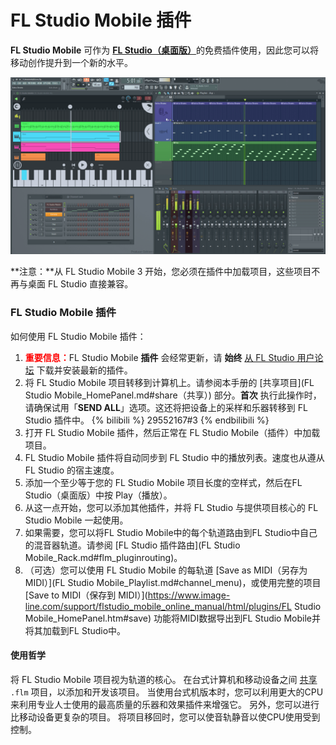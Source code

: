 # FL Studio Mobile 插件

**FL Studio Mobile** 可作为 [**FL Studio（桌面版）**](http://www.image-line.com/flstudio/)的免费插件使用，因此您可以将移动创作提升到一个新的水平。

![FL Studio Plugin](../assets/images/FLStudioPlugin.png)

**注意：**从 FL Studio Mobile 3 开始，您必须在插件中加载项目，这些项目不再与桌面 FL Studio 直接兼容。

### FL Studio Mobile 插件

如何使用 FL Studio Mobile 插件：

1. <font color="red">**重要信息：**</font>FL Studio Mobile **插件** 会经常更新，请 **始终** [从 FL Studio 用户论坛](http://support.image-line.com/redirect/flmobile_flplugin) 下载并安装最新的插件。
2. 将 FL Studio Mobile 项目转移到计算机上。请参阅本手册的 [共享项目](FL Studio Mobile_HomePanel.md#share（共享）) 部分。**首次** 执行此操作时，请确保试用「**SEND ALL**」选项。这还将把设备上的采样和乐器转移到 FL Studio 插件中。
   {% bilibili %} 29552167#3 {% endbilibili %}
3. 打开 FL Studio Mobile 插件，然后正常在 FL Studio Mobile（插件）中加载项目。
4. FL Studio Mobile 插件将自动同步到 FL Studio 中的播放列表。速度也从遵从 FL Studio 的宿主速度。
5. 添加一个至少等于您的 FL Studio Mobile 项目长度的空样式，然后在FL Studio（桌面版）中按 Play（播放）。
6. 从这一点开始，您可以添加其他插件，并将 FL Studio 与提供项目核心的 FL Studio Mobile 一起使用。
7. 如果需要，您可以将FL Studio Mobile中的每个轨道路由到FL Studio中自己的混音器轨道。请参阅 [FL Studio 插件路由](FL Studio Mobile_Rack.md#flm_pluginrouting)。
8. （可选）您可以使用 FL Studio Mobile 的每轨道 [Save as MIDI（另存为 MIDI）](FL Studio Mobile_Playlist.md#channel_menu)，或使用完整的项目 [Save to MIDI（保存到 MIDI）](https://www.image-line.com/support/flstudio_mobile_online_manual/html/plugins/FL Studio Mobile_HomePanel.htm#save) 功能将MIDI数据导出到FL Studio Mobile并将其加载到FL Studio中。

#### 使用哲学

将 FL Studio Mobile 项目视为轨道的核心。 在台式计算机和移动设备之间 [共享](FL%20Studio%20Mobile_HomePanel.md#share（共享）) `.flm` 项目，以添加和开发该项目。 当使用台式机版本时，您可以利用更大的CPU来利用专业人士使用的最高质量的乐器和效果插件来增强它。 另外，您可以进行比移动设备更复杂的项目。 将项目移回时，您可以使音轨静音以使CPU使用受到控制。